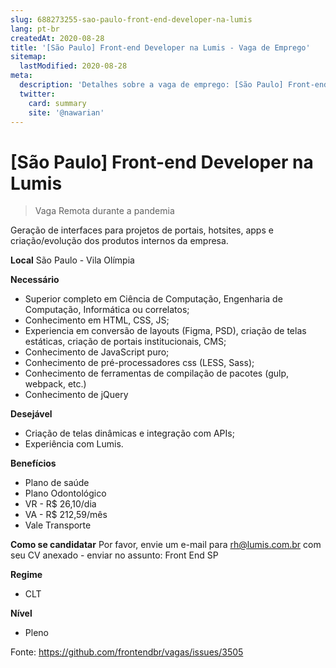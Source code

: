 ```yaml
---
slug: 688273255-sao-paulo-front-end-developer-na-lumis
lang: pt-br
createdAt: 2020-08-28
title: '[São Paulo] Front-end Developer na Lumis - Vaga de Emprego'
sitemap:
  lastModified: 2020-08-28
meta:
  description: 'Detalhes sobre a vaga de emprego: [São Paulo] Front-end Developer na Lumis'
  twitter:
    card: summary
    site: '@nawarian'
---
```


# [São Paulo] Front-end Developer na Lumis


> Vaga Remota durante a pandemia

Geração de interfaces para projetos de portais, hotsites, apps e criação/evolução dos produtos internos da empresa.

**Local**
São Paulo - Vila Olímpia

**Necessário**
- Superior completo em Ciência de Computação, Engenharia de Computação, Informática ou correlatos;
- Conhecimento em HTML, CSS, JS;
- Experiencia em conversão de layouts (Figma, PSD), criação de telas estáticas, criação de portais institucionais, CMS;
- Conhecimento de JavaScript puro;
- Conhecimento de pré-processadores css (LESS, Sass);
- Conhecimento de ferramentas de compilação de pacotes (gulp, webpack, etc.)
- Conhecimento de jQuery

**Desejável**
- Criação de telas dinâmicas e integração com APIs;
- Experiência com Lumis.
 

 **Benefícios**
- Plano de saúde
- Plano Odontológico
- VR - R$ 26,10/dia
- VA - R$ 212,59/mês
- Vale Transporte

**Como se candidatar**
Por favor, envie um e-mail para rh@lumis.com.br com seu CV anexado - enviar no assunto: Front End SP

**Regime**
- CLT

**Nível**
- Pleno


Fonte: https://github.com/frontendbr/vagas/issues/3505